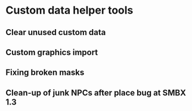 # Custom data helper tools

## Clear unused custom data

## Custom graphics import

## Fixing broken masks

## Clean-up of junk NPCs after place bug at SMBX 1.3 
